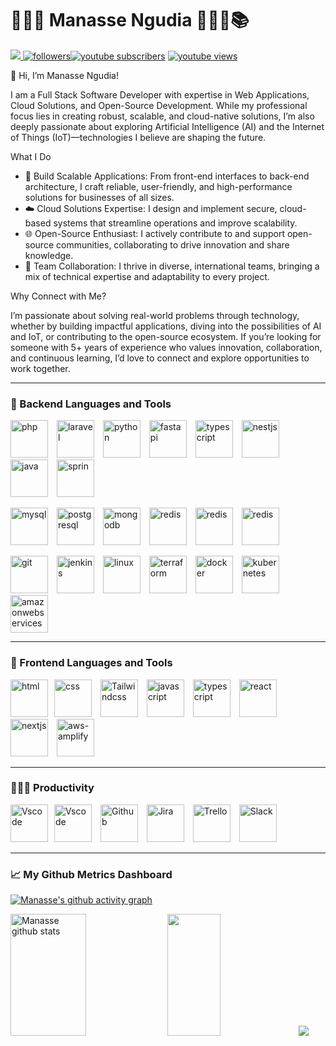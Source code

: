 # 🚴🏾‍♂️ Manasse Ngudia 👨🏾‍💻📚

<p align="left">
		<a href="https://www.linkedin.com/in/manasse-ngudia/" target="_blank"><img src="https://img.shields.io/badge/-LinkedIn-%230077B5?style=for-the-badge&logo=linkedin&logoColor=white" style="" target="_blank"></a><a href="https://github.com/mnsuccess?tab=followers">
         <img alt="followers" title="Follow me on Github" src="https://custom-icon-badges.demolab.com/github/followers/mnsuccess?color=236ad3&labelColor=1155ba&style=for-the-badge&logo=person-add&label=Follow&logoColor=white"/></a><a href="https://www.youtube.com/@manassengudia1854?sub_confirmation=1"><img alt="youtube subscribers" title="Subscribe to my YouTube channel" src="https://custom-icon-badges.demolab.com/youtube/channel/subscribers/UCbu74py1guzdy0E_EiW799Q?color=%23E05D44&label=SUBSCRIBE&logo=video&logoColor=white&style=for-the-badge&labelColor=CE4630"/></a> <a href="https://www.youtube.com/@manassengudia1854"><img alt="youtube views" title="YouTube views" src="https://custom-icon-badges.demolab.com/youtube/channel/views/UCbu74py1guzdy0E_EiW799Q?color=%23E1AD0E&logo=eye&logoColor=white&style=for-the-badge&labelColor=C79600"/></a> 
     
        
   </p>
👋 Hi, I’m Manasse Ngudia!

I am a Full Stack Software Developer with expertise in Web Applications, Cloud Solutions, and Open-Source Development. While my professional focus lies in creating robust, scalable, and cloud-native solutions, I’m also deeply passionate about exploring Artificial Intelligence (AI) and the Internet of Things (IoT)—technologies I believe are shaping the future.

What I Do

- 🚀 Build Scalable Applications: From front-end interfaces to back-end architecture, I craft reliable, user-friendly, and high-performance solutions for businesses of all sizes.
- ☁️ Cloud Solutions Expertise: I design and implement secure, cloud-based systems that streamline operations and improve scalability.
- 🌐 Open-Source Enthusiast: I actively contribute to and support open-source communities, collaborating to drive innovation and share knowledge.
- 🤝 Team Collaboration: I thrive in diverse, international teams, bringing a mix of technical expertise and adaptability to every project.

Why Connect with Me?

I’m passionate about solving real-world problems through technology, whether by building impactful applications, diving into the possibilities of AI and IoT, or contributing to the open-source ecosystem. If you’re looking for someone with 5+ years of experience who values innovation, collaboration, and continuous learning, I’d love to connect and explore opportunities to work together.

---

### 🧰 Backend Languages and Tools

<img  alt="php" width="60px" style="padding-right:10px;" src="https://cdn.jsdelivr.net/gh/devicons/devicon/icons/php/php-original.svg"/> <img alt="laravel" width="60px" style="padding-right:10px;" src="https://cdn.jsdelivr.net/gh/devicons/devicon/icons/laravel/laravel-plain-wordmark.svg"/>
<img alt="python" width="60px" style="padding-right:10px;" src="https://cdn.jsdelivr.net/gh/devicons/devicon/icons/python/python-original.svg"/> 
<img  alt="fastapi" width="60px" style="padding-right:10px;" src="https://cdn.jsdelivr.net/gh/devicons/devicon/icons/fastapi/fastapi-original.svg"/> 
<img alt="typescript" width="60px" 
style="padding-right:10px;" src="https://cdn.jsdelivr.net/gh/devicons/devicon/icons/typescript/typescript-original.svg"/> 
<img alt="nestjs" width="60px" style="padding-right:10px;" src="https://cdn.jsdelivr.net/gh/devicons/devicon/icons/nestjs/nestjs-plain.svg"/>
<img alt="java" width="60px" style="padding-right:10px;" src="https://cdn.jsdelivr.net/gh/devicons/devicon/icons/java/java-original.svg"/> 
<img  alt="sprin" width="60px" style="padding-right:10px;" src="https://cdn.jsdelivr.net/gh/devicons/devicon/icons/spring/spring-original-wordmark.svg"/> 
<br />

<img alt="mysql" width="60px" style="padding-right:10px;" src="https://cdn.jsdelivr.net/gh/devicons/devicon/icons/mysql/mysql-original-wordmark.svg"/> <img  alt="postgresql" width="60px" style="padding-right:10px;" src="https://cdn.jsdelivr.net/gh/devicons/devicon/icons/postgresql/postgresql-plain-wordmark.svg"/> 
<img  alt="mongodb" width="60px" style="padding-right:10px;" src="https://cdn.jsdelivr.net/gh/devicons/devicon/icons/mongodb/mongodb-plain-wordmark.svg"/> 
<img  alt="redis" width="60px" style="padding-right:10px;" src="https://cdn.jsdelivr.net/gh/devicons/devicon/icons/redis/redis-plain-wordmark.svg"/>
<img  alt="redis" width="60px" style="padding-right:10px;" src="https://cdn.jsdelivr.net/gh/devicons/devicon/icons/apachekafka/apachekafka-original.svg"/>
<img  alt="redis" width="60px" style="padding-right:10px;" src="https://cdn.jsdelivr.net/gh/devicons/devicon/icons/graphql/graphql-plain-wordmark.svg"/>
<br />

<img alt="git" width="60px" style="padding-right:10px;" src="https://cdn.jsdelivr.net/gh/devicons/devicon/icons/git/git-plain-wordmark.svg"/> <img alt="jenkins" width="60px" style="padding-right:10px;" src="https://cdn.jsdelivr.net/gh/devicons/devicon/icons/jenkins/jenkins-original.svg"/>
<img alt="linux" width="60px" style="padding-right:10px;" src="https://cdn.jsdelivr.net/gh/devicons/devicon/icons/linux/linux-original.svg"/> 
<img alt="terraform" width="60px" style="padding-right:10px;" src="https://cdn.jsdelivr.net/gh/devicons/devicon/icons/terraform/terraform-original.svg"/> 
<img  alt="docker" width="60px" style="padding-right:10px;" src="https://cdn.jsdelivr.net/gh/devicons/devicon/icons/docker/docker-original-wordmark.svg"/> 
<img  alt="kubernetes" width="60px" style="padding-right:10px;" src="https://cdn.jsdelivr.net/gh/devicons/devicon/icons/kubernetes/kubernetes-plain-wordmark.svg"/> 
<img  alt="amazonwebservices" width="60px" style="padding-right:10px;" src="https://cdn.jsdelivr.net/gh/devicons/devicon/icons/amazonwebservices/amazonwebservices-plain-wordmark.svg"/> 
<br />

---

### 💼 Frontend Languages and Tools

<img alt="html" width="60px" style="padding-right:10px;" src="https://cdn.jsdelivr.net/gh/devicons/devicon/icons/html5/html5-plain.svg"/><img alt="css" width="60px" style="padding-right:10px;" src="https://cdn.jsdelivr.net/gh/devicons/devicon/icons/css3/css3-plain.svg"/>
<img alt="Tailwindcss" width="60px" style="padding-right:10px;" src="https://cdn.jsdelivr.net/gh/devicons/devicon/icons/tailwindcss/tailwindcss-plain.svg"/>
<img alt="javascript" width="60px" style="padding-right:10px;" src="https://cdn.jsdelivr.net/gh/devicons/devicon/icons/javascript/javascript-plain.svg"/>
<img alt="typescript" width="60px" style="padding-right:10px;" src="https://cdn.jsdelivr.net/gh/devicons/devicon/icons/typescript/typescript-plain.svg"/>
<img alt="react" width="60px" style="padding-right:10px;" src="https://cdn.jsdelivr.net/gh/devicons/devicon/icons/react/react-original.svg"/>
<img alt="nextjs" width="60px" style="padding-right:10px;" src="https://cdn.jsdelivr.net/gh/devicons/devicon/icons/nextjs/nextjs-original.svg"/>
<img alt="aws-amplify" width="60px" style="padding-right:10px;" src="https://cdnjs.cloudflare.com/ajax/libs/ionicons/5.1.2/collection/components/icon/svg/logo-amplify.svg"/>
<br />

---

### 👨🏾‍🏫 Productivity

<img alt="Vscode" width="60px" style="padding-right:10px;" src="https://cdn.jsdelivr.net/gh/devicons/devicon/icons/vscode/vscode-original-wordmark.svg"/><img alt="Vscode" width="60px" style="padding-right:10px;" src="https://cdn.jsdelivr.net/gh/devicons/devicon/icons/intellij/intellij-original.svg"/>
<img alt="Github" width="60px" style="padding-right:10px;" src="https://cdn.jsdelivr.net/gh/devicons/devicon/icons/github/github-original.svg"/>
<img alt="Jira" width="60px" style="padding-right:10px;" src="https://cdn.jsdelivr.net/gh/devicons/devicon/icons/jira/jira-plain-wordmark.svg"/>
<img alt="Trello" width="60px" style="padding-right:10px;" src="https://cdn.jsdelivr.net/gh/devicons/devicon/icons/trello/trello-plain-wordmark.svg"/>
<img alt="Slack" width="60px" style="padding-right:10px;" src="https://cdn.jsdelivr.net/gh/devicons/devicon/icons/slack/slack-original.svg"/>
<br />

---

### 📈 My Github Metrics Dashboard

[![Manasse's github activity graph](https://activity-graph.herokuapp.com/graph?username=mnsuccess&bg_color=181f30&color=f2def1&line=7f8d6d&point=9f3232&area=true&hide_border=true)](https://github.com/ashutosh00710/github-readme-activity-graph)


 
  <img width="49%" height="195px" src="https://github-readme-stats.vercel.app/api?username=mnsuccess&show_icons=true&count_private=true&hide_border=true&title_color=ff91a4&icon_color=ff91a4&text_color=c9d1d9&bg_color=0d1117" alt="Manasse github stats" /> <img width="41%" height="195px" src="https://github-readme-stats.vercel.app/api/top-langs/?username=mnsuccess&layout=compact&hide_border=true&title_color=ff91a4&text_color=ff91a4&bg_color=0d1117" />
<img src="https://github-profile-trophy.vercel.app/?username=carolbarbosa101&theme=dracula&row=2&no-bg=true&column=3&margin-w=15&margin-h=15" />


